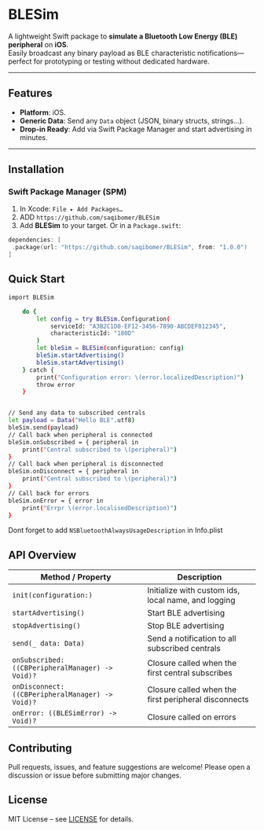 # BLESim

A lightweight Swift package to **simulate a Bluetooth Low Energy (BLE) peripheral** on **iOS**.  
Easily broadcast any binary payload as BLE characteristic notifications—perfect for prototyping or testing without dedicated hardware.

---

## Features
- **Platform**: iOS.
- **Generic Data**: Send any `Data` object (JSON, binary structs, strings…).
- **Drop-in Ready**: Add via Swift Package Manager and start advertising in minutes.

---

## Installation

### Swift Package Manager (SPM)
1. In Xcode: `File ▸ Add Packages…`
2. ADD ```https://github.com/saqibomer/BLESim```
3. Add **BLESim** to your target.
   Or in a `Package.swift`:
```swift
dependencies: [
 .package(url: "https://github.com/saqibomer/BLESim", from: "1.0.0")
]
```

## Quick Start
```bash
import BLESim

    do {
        let config = try BLESim.Configuration(
            serviceId: "A3B2C1D0-EF12-3456-7890-ABCDEF012345",
            characteristicId: "180D"
        )
        let bleSim = BLESim(configuration: config)
        bleSim.startAdvertising()
        bleSim.startAdvertising()
    } catch {
        print("Configuration error: \(error.localizedDescription)")
        throw error
    }


// Send any data to subscribed centrals
let payload = Data("Hello BLE".utf8)
bleSim.send(payload)
// Call back when peripheral is connected
bleSim.onSubscribed = { peripheral in
    print("Central subscribed to \(peripheral)")
}
// Call back when peripheral is disconnected                
bleSim.onDisconnect = { peripheral in
    print("Central subscribed to \(peripheral)")
}
// Call back for errors  
bleSim.onError = { error in
    print("Errpr \(error.localisedDescription)")
}
```

Dont forget to add ```NSBluetoothAlwaysUsageDescription``` in Info.plist

## API Overview

| Method / Property                          | Description                                           |
|---------------------------------------------|-------------------------------------------------------|
| `init(configuration:)`                      | Initialize with custom ids, local name, and logging |
| `startAdvertising()`                        | Start BLE advertising                                 |
| `stopAdvertising()`                         | Stop BLE advertising                                  |
| `send(_ data: Data)`                         | Send a notification to all subscribed centrals        |
| `onSubscribed: ((CBPeripheralManager) -> Void)?` | Closure called when the first central subscribes      |
| `onDisconnect: ((CBPeripheralManager) -> Void)?` | Closure called when the first peripheral disconnects      |
| `onError: ((BLESimError) -> Void)?` | Closure called on errors      |


## Contributing
Pull requests, issues, and feature suggestions are welcome!
Please open a discussion or issue before submitting major changes.

## License
MIT License – see [LICENSE](https://mit-license.org) for details.

